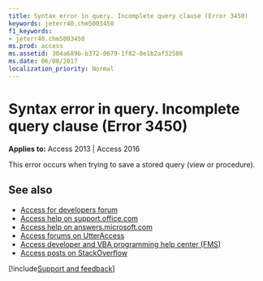 ```yaml
---
title: Syntax error in query. Incomplete query clause (Error 3450)
keywords: jeterr40.chm5003450
f1_keywords:
- jeterr40.chm5003450
ms.prod: access
ms.assetid: 304a689b-b372-0679-1f82-0e1b2af32586
ms.date: 06/08/2017
localization_priority: Normal
---
```



# Syntax error in query. Incomplete query clause (Error 3450)

  

**Applies to:** Access 2013 | Access 2016

This error occurs when trying to save a stored query (view or procedure).

## See also

- [Access for developers forum](https://social.msdn.microsoft.com/Forums/office/home?forum=accessdev)
- [Access help on support.office.com](https://support.office.com/search/results?query=Access)
- [Access help on answers.microsoft.com](https://answers.microsoft.com/)
- [Access forums on UtterAccess](http://www.utteraccess.com/forum/index.php?act=idx)
- [Access developer and VBA programming help center (FMS)](http://www.fmsinc.com/MicrosoftAccess/developer/)
- [Access posts on StackOverflow](https://stackoverflow.com/questions/tagged/ms-access)

[!include[Support and feedback](~/includes/feedback-boilerplate.md)]
